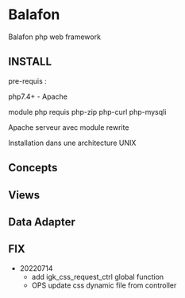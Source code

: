 # Balafon
Balafon php web framework


## INSTALL
pre-requis : 

php7.4+ - Apache

module php requis
php-zip
php-curl
php-mysqli

Apache serveur avec module rewrite

Installation dans une architecture UNIX



## Concepts

## Views

## Data Adapter


## FIX

- 20220714
    + add igk_css_request_ctrl global function 
    + OPS update css dynamic file from controller

